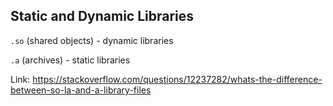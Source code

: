 ## Static and Dynamic Libraries

`.so` (shared objects) - dynamic libraries

`.a` (archives) - static libraries

Link: https://stackoverflow.com/questions/12237282/whats-the-difference-between-so-la-and-a-library-files